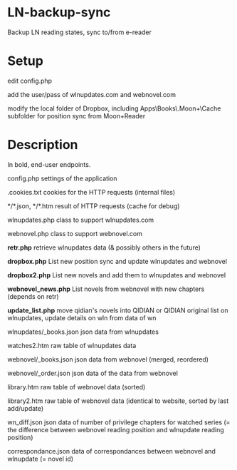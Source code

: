 # LN-backup-sync
Backup LN reading states, sync to/from e-reader

Setup
=====

edit config.php

add the user/pass of wlnupdates.com and webnovel.com

modify the local folder of Dropbox, including Apps\\Books\\.Moon+\\Cache subfolder for position sync from Moon+Reader

Description
===========

In bold, end-user endpoints.

config.php settings of the application

.cookies.txt cookies for the HTTP requests (internal files)

\*/\*.json, \*/\*.htm result of HTTP requests (cache for debug)

wlnupdates.php class to support wlnupdates.com

webnovel.php class to support webnovel.com

**retr.php** retrieve wlnupdates data (& possibly others in the future)

**dropbox.php** List new position sync and update wlnupdates and webnovel

**dropbox2.php** List new novels and add them to wlnupdates and webnovel

**webnovel_news.php** List novels from webnovel with new chapters (depends on retr)

**update_list.php** move qidian's novels into QIDIAN or QIDIAN original list on wlnupdates, update details on wln from data of wn

wlnupdates/\_books.json json data from wlnupdates

watches2.htm raw table of wlnupdates data

webnovel/\_books.json json data from webnovel (merged, reordered)

webnovel/\_order.json json data of the data from webnovel

library.htm raw table of webnovel data (sorted)

library2.htm raw table of webnovel data (identical to website, sorted by last add/update)

wn\_diff.json json data of number of privilege chapters for watched series (= the difference between webnovel reading position and wlnupdate reading position)

correspondance.json data of correspondances between webnovel and wlnupdate (= novel id)

